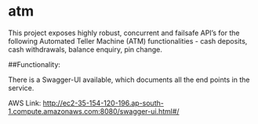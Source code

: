 # atm
This project exposes highly robust, concurrent and failsafe API’s for the following Automated Teller Machine (ATM) functionalities - cash deposits, cash withdrawals, balance enquiry, pin change.

##Functionality:

There is a Swagger-UI available, which documents all the end points in the service.

AWS Link: http://ec2-35-154-120-196.ap-south-1.compute.amazonaws.com:8080/swagger-ui.html#/

